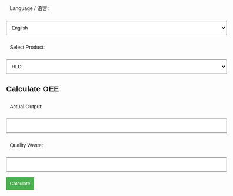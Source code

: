 <!DOCTYPE html>
<html lang="en">
<head>
  <meta charset="UTF-8">
  <title>Calculate OEE / 计算 OEE</title>
  <style>
    body { font-family: Arial, sans-serif; max-width: 600px; margin: 30px auto; padding: 20px; }
    label, input, select, button { display: block; width: 100%; margin-bottom: 15px; padding: 10px; }
    button { width: auto; background-color: #4CAF50; color: white; border: none; cursor: pointer; }
    .result { font-size: 1.2em; font-weight: bold; margin-top: 20px; }
  </style>
</head>
<body>

  <label for="lang">Language / 语言:</label>
  <select id="lang" onchange="switchLang()">
    <option value="en">English</option>
    <option value="zh">中文</option>
  </select>

  <label for="mode">Select Product:</label>
  <select id="mode">
    <option value="hld">HLD</option>
    <option value="broadfar">Broadfar</option>
  </select>

  <h2 id="title">Calculate OEE</h2>

  <label id="label-actual">Actual Output:</label>
  <input type="number" id="actualOutput" />

  <label id="label-waste">Quality Waste:</label>
  <input type="number" id="qualityWaste" />

  <button onclick="calculateOEE()" id="calculateBtn">Calculate</button>

  <div class="result" id="result"></div>

  <script>
    const labels = {
      en: {
        title: "Calculate OEE",
        actual: "Actual Output:",
        waste: "Quality Waste:",
        calculate: "Calculate"
      },
      zh: {
        title: "计算 OEE",
        actual: "实际产量:",
        waste: "质量损耗:",
        calculate: "计算"
      }
    };

    function switchLang() {
      const lang = document.getElementById('lang').value;
      document.getElementById('title').textContent = labels[lang].title;
      document.getElementById('label-actual').textContent = labels[lang].actual;
      document.getElementById('label-waste').textContent = labels[lang].waste;
      document.getElementById('calculateBtn').textContent = labels[lang].calculate;
    }

    function calculateOEE() {
      const actual = parseFloat(document.getElementById('actualOutput').value) || 0;
      const waste = parseFloat(document.getElementById('qualityWaste').value) || 0;
      const mode = document.getElementById('mode').value;

      let uptime, scheduleTime, ratedSpeed, bandcastWidth, gsm, calendarTime;

      if (mode === 'hld') {
        uptime = 480;
        scheduleTime = 480;
        ratedSpeed = 14.5;
        bandcastWidth = 1.2;
        gsm = 0.095;
        calendarTime = 480;
      } else if (mode === 'broadfar') {
        uptime = 480;
        scheduleTime = 480;
        ratedSpeed = 10.2;
        bandcastWidth = 1.09;
        gsm = 0.220;
        calendarTime = 480;
      }

      const availability = uptime / scheduleTime;
      const performance = (actual + waste) / (ratedSpeed * uptime * bandcastWidth * gsm);
      const utilization = scheduleTime / calendarTime;
      const quality = actual / (actual + waste);
      const oee = availability * performance * quality * 100;

      document.getElementById('result').innerHTML =
        `Availability: ${(availability * 100).toFixed(2)}%<br>` +
        `Performance: ${(performance * 100).toFixed(2)}%<br>` +
        `Utilization: ${(utilization * 100).toFixed(2)}%<br>` +
        `Quality: ${(quality * 100).toFixed(2)}%<br>` +
        `<strong>OEE: ${oee.toFixed(2)}%</strong>`;
    }
  </script>
</body>
</html>

